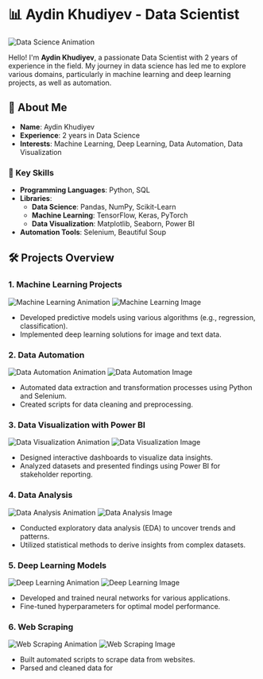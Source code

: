 # 📊 Aydin Khudiyev - Data Scientist

![Data Science Animation](https://media.giphy.com/media/xT0xeJpnrLKf5Aqg1O/giphy.gif)

Hello! I'm **Aydin Khudiyev**, a passionate Data Scientist with 2 years of experience in the field. My journey in data science has led me to explore various domains, particularly in machine learning and deep learning projects, as well as automation.

## 🚀 About Me

- **Name**: Aydin Khudiyev
- **Experience**: 2 years in Data Science
- **Interests**: Machine Learning, Deep Learning, Data Automation, Data Visualization

### 🌟 Key Skills

- **Programming Languages**: Python, SQL
- **Libraries**: 
  - **Data Science**: Pandas, NumPy, Scikit-Learn
  - **Machine Learning**: TensorFlow, Keras, PyTorch
  - **Data Visualization**: Matplotlib, Seaborn, Power BI
- **Automation Tools**: Selenium, Beautiful Soup

## 🛠️ Projects Overview

### 1. Machine Learning Projects
![Machine Learning Animation](https://media.giphy.com/media/26xBKI2fW5xkfjRHK/giphy.gif)
![Machine Learning Image](https://miro.medium.com/v2/resize:fit:800/format:webp/1*1C9pe26LZYz4OeG8Jj43Xw.png)
- Developed predictive models using various algorithms (e.g., regression, classification).
- Implemented deep learning solutions for image and text data.

### 2. Data Automation
![Data Automation Animation](https://media.giphy.com/media/3o85xI4P4R60L7vGB6/giphy.gif)
![Data Automation Image](https://cdn.pixabay.com/photo/2018/05/07/14/16/automation-3382096_1280.png)
- Automated data extraction and transformation processes using Python and Selenium.
- Created scripts for data cleaning and preprocessing.

### 3. Data Visualization with Power BI
![Data Visualization Animation](https://media.giphy.com/media/l0MYLPz8izl30pN1m/giphy.gif)
![Data Visualization Image](https://cdn.pixabay.com/photo/2020/01/24/10/12/data-3962893_1280.png)
- Designed interactive dashboards to visualize data insights.
- Analyzed datasets and presented findings using Power BI for stakeholder reporting.

### 4. Data Analysis
![Data Analysis Animation](https://media.giphy.com/media/l0MYuK3U0lOf3h4v6/giphy.gif)
![Data Analysis Image](https://cdn.pixabay.com/photo/2020/01/24/10/13/analyze-3962885_1280.png)
- Conducted exploratory data analysis (EDA) to uncover trends and patterns.
- Utilized statistical methods to derive insights from complex datasets.

### 5. Deep Learning Models
![Deep Learning Animation](https://media.giphy.com/media/3o7btYFm7Zwbtfo0OC/giphy.gif)
![Deep Learning Image](https://cdn.pixabay.com/photo/2018/05/07/12/43/neural-networks-3381987_1280.png)
- Developed and trained neural networks for various applications.
- Fine-tuned hyperparameters for optimal model performance.

### 6. Web Scraping
![Web Scraping Animation](https://media.giphy.com/media/3o7btYFm7Zwbtfo0OC/giphy.gif)
![Web Scraping Image](https://cdn.pixabay.com/photo/2017/08/30/09/01/code-2693100_1280.png)
- Built automated scripts to scrape data from websites.
- Parsed and cleaned data for 
